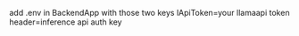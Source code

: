 add .env in BackendApp with those two keys
lApiToken=your llamaapi token
header=inference api auth key
